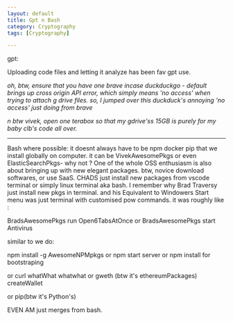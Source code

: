 ```yaml
---
layout: default
title: Gpt n Bash
category: Cryptography
tags: [Cryptography]

---
```


gpt:

Uploading code files and letting it analyze has been fav gpt use.

_oh, btw, ensure that you have one brave incase duckduckgo - default brings up cross origin API error, which simply means 'no access' when trying to attach g drive files. so, I jumped over this duckduck's annoying 'no access' just doing from brave_

_n btw vivek, open one terabox so that my gdrive'ss 15GB is purely for my baby clb's code all over._

---
Bash where possible:
it doesnt always have to be npm docker pip that we install globally on computer.
it can be VivekAwesomePkgs or even ElasticSearchPkgs- why not ?
One of the whole OSS enthusiasm is also about bringing up with new elegant packages.
btw, novice download softwares, or use SaaS. CHADS just install new packages from vscode terminal or simply linux terminal aka bash.
I remember why Brad Traversy just install new pkgs in terminal. and his Equivalent to Windowers Start menu was just terminal with customised pow commands.
it was roughly like :

BradsAwesomePkgs run Open6TabsAtOnce or BradsAwesomePkgs start Antivirus

similar to we do:

npm install -g AwesomeNPMpkgs   or  npm start server or npm install for bootstraping

or  curl whatWhat whatwhat  or gweth (btw it's ethereumPackages) createWallet

or  pip(btw it's Python's) 

EVEN AM just merges from bash.




